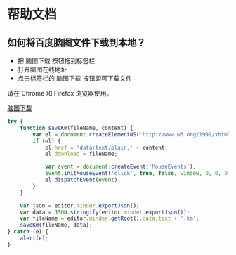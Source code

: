 # 帮助文档

## 如何将百度脑图文件下载到本地？

- 把 脑图下载 按钮拖到标签栏
- 打开脑图在线地址
- 点击标签栏的 脑图下载  按钮即可下载文件

请在 Chrome 和 Firefox 浏览器使用。

<a href="javascript: try{function saveKm(fileName,content){var el=document.createElementNS('http://www.w3.org/1999/xhtml','a');if(el){el.href='data:text/plain,'+content;el.download=fileName;var event=document.createEvent('MouseEvents');event.initMouseEvent('click',true,false,window,0,0,0,0,0,false,false,false,false,0,null);el.dispatchEvent(event)}}var json=editor.minder.exportJson();var data=JSON.stringify(editor.minder.exportJson());var fileName=editor.minder.getRoot().data.text+'.km';saveKm(fileName,data)}catch(e){alert(e)}; void (0);">脑图下载</a>

```javascript
try {
    function saveKm(fileName, content) {
        var el = document.createElementNS('http://www.w3.org/1999/xhtml', 'a');
        if (el) {
            el.href = 'data:text/plain,' + content;
            el.download = fileName;

            var event = document.createEvent('MouseEvents');
            event.initMouseEvent('click', true, false, window, 0, 0, 0, 0, 0, false, false, false, false, 0, null);
            el.dispatchEvent(event);
        }
    }

    var json = editor.minder.exportJson();
    var data = JSON.stringify(editor.minder.exportJson());
    var fileName = editor.minder.getRoot().data.text + '.km';
    saveKm(fileName, data);
} catch (e) {
    alert(e);
}
```